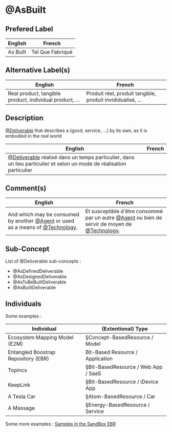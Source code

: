 @AsBuilt
==

Prefered Label
-
<table>
    <thead>
        <tr>
            <th>English</th>
            <th>French</th>
        </tr>
    </thead>
    <tbody>
        <tr>
            <td>As Built</td>
            <td>Tel Que Fabriqué</td>
        </tr>
    </tbody>
</table>

Alternative Label(s)
-
<table>
    <thead>
        <tr>
            <th>English</th>
            <th>French</th>
        </tr>
    </thead>
    <tbody>
        <tr>
            <td>Real product, tangible product, individual product, ...</td>
            <td>Produit réel, produit tangible, produit invididualisé, ...</td>
        </tr>
    </tbody>
</table>

Description
-
<table>
    <thead>
        <tr>
            <th>English</th>
            <th>French</th>
        </tr>
    </thead>
    <tbody>
        <tr><a href="https://github.com/iPlumb3r/EcosystemMappingModel/blob/master/1_Semantic/Conceptionary/%40Deliverable.md">@Deliverable</a> that describes a <Resource> (good, service, ...) by its own, as it is embodied in the real world</td>
        <td><a href="https://github.com/iPlumb3r/EcosystemMappingModel/blob/master/1_Semantic/Conceptionary/%40Deliverable.md">@Deliverable</a> réalisé dans un temps particulier, dans un lieu particulier et selon un mode de réalisation particulier</td>
    </tbody>
</table>

Comment(s)
-
<table>
    <thead>
        <tr>
            <th>English</th>
            <th>French</th>
        </tr>
    </thead>
    <tbody>
        <tr>
            <td>And which may be consumed by another <a href="https://github.com/iPlumb3r/EcosystemMappingModel/blob/master/1_Semantic/Conceptionary/%40Agent.md">@Agent</a> or used as a means of <a href="https://github.com/iPlumb3r/EcosystemMappingModel/blob/master/1_Semantic/Conceptionary/%40Technology.md">@Technology</a>.</td>
            <td>Et susceptible d'être consommé par un autre <a href="https://github.com/iPlumb3r/EcosystemMappingModel/blob/master/1_Semantic/Conceptionary/%40Agent.md">@Agent</a> ou bien de servir de moyen de <a href="https://github.com/iPlumb3r/EcosystemMappingModel/blob/master/1_Semantic/Conceptionary/%40Technology.md">@Technology</a>.</td>
        </tr>
    </tbody>
</table>

Sub-Concept
-
List of @Deliverable sub-concepts : 
* @AsDefinedDeliverable
* @AsDesignedDeliverable
* @AsToBeBuiltDeliverable
* @AsBuiltDeliverable

Individuals
-


Some examples : 
<table>
    <thead>
        <tr>
            <th>Individual</th>
            <th>(Extentional) Type</th>
        </tr>
    </thead>
    <tbody>
        <tr>
            <td>Ecosystem Mapping Model (E2M)</td>
            <td>§Concept-BasedResource / Model</td>
        </tr>
        <tr>
            <td>Entangled Boostrap Repository (EBR)</td>
            <td>Bit-Based Resource / Application</td>
        </tr>
        <tr>
            <td>Topincs</td>
            <td>§Bit-BasedResource / Web App / SaaS</td>
        </tr>
        <tr>
            <td>KeepLink</td>
            <td>§Bit-BasedResource / iDevice App</td>
        </tr>
        <tr>
            <td>A Tesla Car</td>
            <td>§Atom-BasedResource / Car</td>
        </tr>
        <tr>
            <td>A Massage</td>
            <td>§Energy-BasedResource / Service</td>
        </tr>
    </tbody>
</table>

Some more examples : <a href="https://www.topincs.com/iPlumb3rSandBox/.index?tt=1220">Samples in the SandBox EBR</a>
